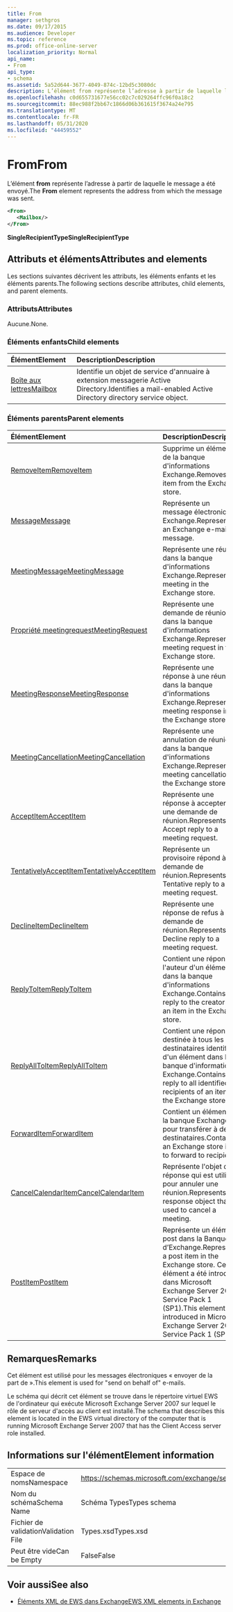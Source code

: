 ```yaml
---
title: From
manager: sethgros
ms.date: 09/17/2015
ms.audience: Developer
ms.topic: reference
ms.prod: office-online-server
localization_priority: Normal
api_name:
- From
api_type:
- schema
ms.assetid: 5a52d644-3677-4049-874c-12bd5c3080dc
description: L’élément from représente l’adresse à partir de laquelle le message a été envoyé.
ms.openlocfilehash: c0d655731677e56cc02c7c029264ffc96f0a18c2
ms.sourcegitcommit: 88ec988f2bb67c1866d06b361615f3674a24e795
ms.translationtype: MT
ms.contentlocale: fr-FR
ms.lasthandoff: 05/31/2020
ms.locfileid: "44459552"
---
```

# <a name="from"></a><span data-ttu-id="2d0cb-103">From</span><span class="sxs-lookup"><span data-stu-id="2d0cb-103">From</span></span>

<span data-ttu-id="2d0cb-104">L’élément **from** représente l’adresse à partir de laquelle le message a été envoyé.</span><span class="sxs-lookup"><span data-stu-id="2d0cb-104">The **From** element represents the address from which the message was sent.</span></span> 
  
```xml
<From>
   <Mailbox/>
</From>
```

 <span data-ttu-id="2d0cb-105">**SingleRecipientType**</span><span class="sxs-lookup"><span data-stu-id="2d0cb-105">**SingleRecipientType**</span></span>
## <a name="attributes-and-elements"></a><span data-ttu-id="2d0cb-106">Attributs et éléments</span><span class="sxs-lookup"><span data-stu-id="2d0cb-106">Attributes and elements</span></span>

<span data-ttu-id="2d0cb-107">Les sections suivantes décrivent les attributs, les éléments enfants et les éléments parents.</span><span class="sxs-lookup"><span data-stu-id="2d0cb-107">The following sections describe attributes, child elements, and parent elements.</span></span>
  
### <a name="attributes"></a><span data-ttu-id="2d0cb-108">Attributs</span><span class="sxs-lookup"><span data-stu-id="2d0cb-108">Attributes</span></span>

<span data-ttu-id="2d0cb-109">Aucune.</span><span class="sxs-lookup"><span data-stu-id="2d0cb-109">None.</span></span>
  
### <a name="child-elements"></a><span data-ttu-id="2d0cb-110">Éléments enfants</span><span class="sxs-lookup"><span data-stu-id="2d0cb-110">Child elements</span></span>

|<span data-ttu-id="2d0cb-111">**Élément**</span><span class="sxs-lookup"><span data-stu-id="2d0cb-111">**Element**</span></span>|<span data-ttu-id="2d0cb-112">**Description**</span><span class="sxs-lookup"><span data-stu-id="2d0cb-112">**Description**</span></span>|
|:-----|:-----|
|[<span data-ttu-id="2d0cb-113">Boîte aux lettres</span><span class="sxs-lookup"><span data-stu-id="2d0cb-113">Mailbox</span></span>](mailbox.md) <br/> |<span data-ttu-id="2d0cb-114">Identifie un objet de service d'annuaire à extension messagerie Active Directory.</span><span class="sxs-lookup"><span data-stu-id="2d0cb-114">Identifies a mail-enabled Active Directory directory service object.</span></span>  <br/> |
   
### <a name="parent-elements"></a><span data-ttu-id="2d0cb-115">Éléments parents</span><span class="sxs-lookup"><span data-stu-id="2d0cb-115">Parent elements</span></span>

|<span data-ttu-id="2d0cb-116">**Élément**</span><span class="sxs-lookup"><span data-stu-id="2d0cb-116">**Element**</span></span>|<span data-ttu-id="2d0cb-117">**Description**</span><span class="sxs-lookup"><span data-stu-id="2d0cb-117">**Description**</span></span>|
|:-----|:-----|
|[<span data-ttu-id="2d0cb-118">RemoveItem</span><span class="sxs-lookup"><span data-stu-id="2d0cb-118">RemoveItem</span></span>](removeitem.md) <br/> |<span data-ttu-id="2d0cb-119">Supprime un élément de la banque d'informations Exchange.</span><span class="sxs-lookup"><span data-stu-id="2d0cb-119">Removes an item from the Exchange store.</span></span>  <br/> |
|[<span data-ttu-id="2d0cb-120">Message</span><span class="sxs-lookup"><span data-stu-id="2d0cb-120">Message</span></span>](message-ex15websvcsotherref.md) <br/> |<span data-ttu-id="2d0cb-121">Représente un message électronique Exchange.</span><span class="sxs-lookup"><span data-stu-id="2d0cb-121">Represents an Exchange e-mail message.</span></span>  <br/> |
|[<span data-ttu-id="2d0cb-122">MeetingMessage</span><span class="sxs-lookup"><span data-stu-id="2d0cb-122">MeetingMessage</span></span>](meetingmessage.md) <br/> |<span data-ttu-id="2d0cb-123">Représente une réunion dans la banque d'informations Exchange.</span><span class="sxs-lookup"><span data-stu-id="2d0cb-123">Represents a meeting in the Exchange store.</span></span>  <br/> |
|[<span data-ttu-id="2d0cb-124">Propriété meetingrequest</span><span class="sxs-lookup"><span data-stu-id="2d0cb-124">MeetingRequest</span></span>](meetingrequest.md) <br/> |<span data-ttu-id="2d0cb-125">Représente une demande de réunion dans la banque d'informations Exchange.</span><span class="sxs-lookup"><span data-stu-id="2d0cb-125">Represents a meeting request in the Exchange store.</span></span>  <br/> |
|[<span data-ttu-id="2d0cb-126">MeetingResponse</span><span class="sxs-lookup"><span data-stu-id="2d0cb-126">MeetingResponse</span></span>](meetingresponse.md) <br/> |<span data-ttu-id="2d0cb-127">Représente une réponse à une réunion dans la banque d'informations Exchange.</span><span class="sxs-lookup"><span data-stu-id="2d0cb-127">Represents a meeting response in the Exchange store.</span></span>  <br/> |
|[<span data-ttu-id="2d0cb-128">MeetingCancellation</span><span class="sxs-lookup"><span data-stu-id="2d0cb-128">MeetingCancellation</span></span>](meetingcancellation.md) <br/> |<span data-ttu-id="2d0cb-129">Représente une annulation de réunion dans la banque d'informations Exchange.</span><span class="sxs-lookup"><span data-stu-id="2d0cb-129">Represents a meeting cancellation in the Exchange store.</span></span>  <br/> |
|[<span data-ttu-id="2d0cb-130">AcceptItem</span><span class="sxs-lookup"><span data-stu-id="2d0cb-130">AcceptItem</span></span>](acceptitem.md) <br/> |<span data-ttu-id="2d0cb-131">Représente une réponse à accepter à une demande de réunion.</span><span class="sxs-lookup"><span data-stu-id="2d0cb-131">Represents an Accept reply to a meeting request.</span></span>  <br/> |
|[<span data-ttu-id="2d0cb-132">TentativelyAcceptItem</span><span class="sxs-lookup"><span data-stu-id="2d0cb-132">TentativelyAcceptItem</span></span>](tentativelyacceptitem.md) <br/> |<span data-ttu-id="2d0cb-133">Représente un provisoire répond à une demande de réunion.</span><span class="sxs-lookup"><span data-stu-id="2d0cb-133">Represents a Tentative reply to a meeting request.</span></span>  <br/> |
|[<span data-ttu-id="2d0cb-134">DeclineItem</span><span class="sxs-lookup"><span data-stu-id="2d0cb-134">DeclineItem</span></span>](declineitem.md) <br/> |<span data-ttu-id="2d0cb-135">Représente une réponse de refus à une demande de réunion.</span><span class="sxs-lookup"><span data-stu-id="2d0cb-135">Represents a Decline reply to a meeting request.</span></span>  <br/> |
|[<span data-ttu-id="2d0cb-136">ReplyToItem</span><span class="sxs-lookup"><span data-stu-id="2d0cb-136">ReplyToItem</span></span>](replytoitem.md) <br/> |<span data-ttu-id="2d0cb-137">Contient une réponse à l'auteur d'un élément dans la banque d'informations Exchange.</span><span class="sxs-lookup"><span data-stu-id="2d0cb-137">Contains a reply to the creator of an item in the Exchange store.</span></span>  <br/> |
|[<span data-ttu-id="2d0cb-138">ReplyAllToItem</span><span class="sxs-lookup"><span data-stu-id="2d0cb-138">ReplyAllToItem</span></span>](replyalltoitem.md) <br/> |<span data-ttu-id="2d0cb-139">Contient une réponse destinée à tous les destinataires identifiés d'un élément dans la banque d'informations Exchange.</span><span class="sxs-lookup"><span data-stu-id="2d0cb-139">Contains a reply to all identified recipients of an item in the Exchange store.</span></span>  <br/> |
|[<span data-ttu-id="2d0cb-140">ForwardItem</span><span class="sxs-lookup"><span data-stu-id="2d0cb-140">ForwardItem</span></span>](forwarditem.md) <br/> |<span data-ttu-id="2d0cb-141">Contient un élément de la banque Exchange pour transférer à des destinataires.</span><span class="sxs-lookup"><span data-stu-id="2d0cb-141">Contains an Exchange store item to forward to recipients.</span></span>  <br/> |
|[<span data-ttu-id="2d0cb-142">CancelCalendarItem</span><span class="sxs-lookup"><span data-stu-id="2d0cb-142">CancelCalendarItem</span></span>](cancelcalendaritem.md) <br/> |<span data-ttu-id="2d0cb-143">Représente l'objet de réponse qui est utilisé pour annuler une réunion.</span><span class="sxs-lookup"><span data-stu-id="2d0cb-143">Represents the response object that is used to cancel a meeting.</span></span>  <br/> |
|[<span data-ttu-id="2d0cb-144">PostItem</span><span class="sxs-lookup"><span data-stu-id="2d0cb-144">PostItem</span></span>](postitem.md) <br/> |<span data-ttu-id="2d0cb-145">Représente un élément post dans la Banque d’Exchange.</span><span class="sxs-lookup"><span data-stu-id="2d0cb-145">Represents a post item in the Exchange store.</span></span> <span data-ttu-id="2d0cb-146">Cet élément a été introduit dans Microsoft Exchange Server 2007 Service Pack 1 (SP1).</span><span class="sxs-lookup"><span data-stu-id="2d0cb-146">This element was introduced in Microsoft Exchange Server 2007 Service Pack 1 (SP1).</span></span>  <br/> |
   
## <a name="remarks"></a><span data-ttu-id="2d0cb-147">Remarques</span><span class="sxs-lookup"><span data-stu-id="2d0cb-147">Remarks</span></span>

<span data-ttu-id="2d0cb-148">Cet élément est utilisé pour les messages électroniques « envoyer de la part de ».</span><span class="sxs-lookup"><span data-stu-id="2d0cb-148">This element is used for "send on behalf of" e-mails.</span></span>
  
<span data-ttu-id="2d0cb-149">Le schéma qui décrit cet élément se trouve dans le répertoire virtuel EWS de l'ordinateur qui exécute Microsoft Exchange Server 2007 sur lequel le rôle de serveur d'accès au client est installé.</span><span class="sxs-lookup"><span data-stu-id="2d0cb-149">The schema that describes this element is located in the EWS virtual directory of the computer that is running Microsoft Exchange Server 2007 that has the Client Access server role installed.</span></span>
  
## <a name="element-information"></a><span data-ttu-id="2d0cb-150">Informations sur l'élément</span><span class="sxs-lookup"><span data-stu-id="2d0cb-150">Element information</span></span>

|||
|:-----|:-----|
|<span data-ttu-id="2d0cb-151">Espace de noms</span><span class="sxs-lookup"><span data-stu-id="2d0cb-151">Namespace</span></span>  <br/> |https://schemas.microsoft.com/exchange/services/2006/types  <br/> |
|<span data-ttu-id="2d0cb-152">Nom du schéma</span><span class="sxs-lookup"><span data-stu-id="2d0cb-152">Schema Name</span></span>  <br/> |<span data-ttu-id="2d0cb-153">Schéma Types</span><span class="sxs-lookup"><span data-stu-id="2d0cb-153">Types schema</span></span>  <br/> |
|<span data-ttu-id="2d0cb-154">Fichier de validation</span><span class="sxs-lookup"><span data-stu-id="2d0cb-154">Validation File</span></span>  <br/> |<span data-ttu-id="2d0cb-155">Types.xsd</span><span class="sxs-lookup"><span data-stu-id="2d0cb-155">Types.xsd</span></span>  <br/> |
|<span data-ttu-id="2d0cb-156">Peut être vide</span><span class="sxs-lookup"><span data-stu-id="2d0cb-156">Can be Empty</span></span>  <br/> |<span data-ttu-id="2d0cb-157">False</span><span class="sxs-lookup"><span data-stu-id="2d0cb-157">False</span></span>  <br/> |
   
## <a name="see-also"></a><span data-ttu-id="2d0cb-158">Voir aussi</span><span class="sxs-lookup"><span data-stu-id="2d0cb-158">See also</span></span>



- [<span data-ttu-id="2d0cb-159">Éléments XML de EWS dans Exchange</span><span class="sxs-lookup"><span data-stu-id="2d0cb-159">EWS XML elements in Exchange</span></span>](ews-xml-elements-in-exchange.md)

